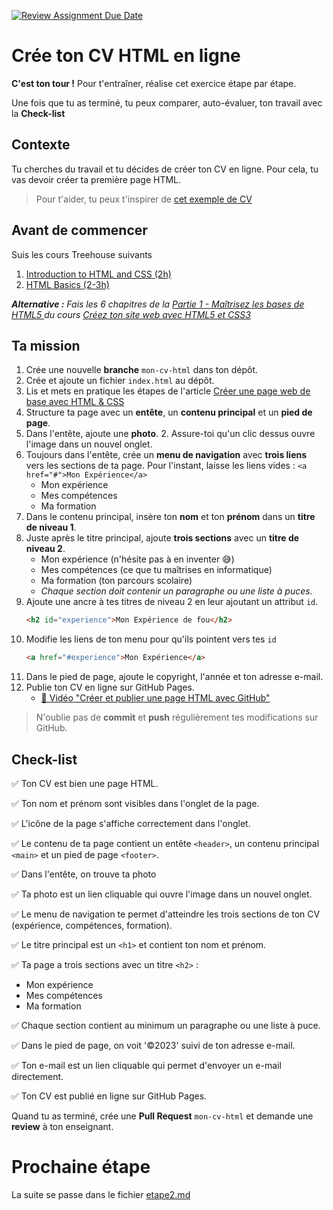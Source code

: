 [![Review Assignment Due Date](https://classroom.github.com/assets/deadline-readme-button-24ddc0f5d75046c5622901739e7c5dd533143b0c8e959d652212380cedb1ea36.svg)](https://classroom.github.com/a/sj_Sq_6E)
# Crée ton CV HTML en ligne

**C'est ton tour !** Pour t'entraîner, réalise cet exercice étape par étape.

Une fois que tu as terminé, tu peux comparer, auto-évaluer, ton travail avec la **Check-list**

## Contexte

Tu cherches du travail et tu décides de créer ton CV en ligne.
Pour cela, tu vas devoir créer ta première page HTML.

> Pour t'aider, tu peux t'inspirer de [cet exemple de CV](https://divtec-cejef.github.io/101-SFA-HTML-CV-01/)

## Avant de commencer

Suis les cours Treehouse suivants
1. [Introduction to HTML and CSS (2h)](https://teamtreehouse.com/library/introduction-to-html-and-css)
2. [HTML Basics (2-3h)](https://teamtreehouse.com/library/html-basics-2)

_**Alternative :** Fais les 6 chapitres de la [Partie 1 - Maîtrisez les bases de HTML5 ](https://openclassrooms.com/fr/courses/1603881-creez-votre-site-web-avec-html5-et-css3/8061253-tirez-un-maximum-de-ce-cours) du cours [Créez ton site web avec HTML5 et CSS3](https://openclassrooms.com/fr/courses/1603881-creez-votre-site-web-avec-html5-et-css3)_

## Ta mission
1. Crée une nouvelle **branche** `mon-cv-html` dans ton dépôt.
1. Crée et ajoute un fichier `index.html` au dépôt.
1. Lis et mets en pratique les étapes de l'article [Créer une page web de base avec HTML & CSS](https://fallinov.medium.com/cr%C3%A9er-un-page-web-de-base-avec-html-css-2c702e069a0c)
1. Structure ta page avec un **entête**, un **contenu principal** et un **pied de page**.
1. Dans l'entête, ajoute une **photo**.
   2. Assure-toi qu'un clic dessus ouvre l'image dans un nouvel onglet.
1. Toujours dans l'entête, crée un **menu de navigation** avec **trois liens** vers les sections de ta page. Pour l'instant, laisse les liens vides : `<a href="#">Mon Expérience</a>`
   * Mon expérience
   * Mes compétences
   * Ma formation
1. Dans le contenu principal, insère ton **nom** et ton **prénom** dans un **titre de niveau 1**.
1. Juste après le titre principal, ajoute **trois sections** avec un **titre de niveau 2**.
   * Mon expérience (n'hésite pas à en inventer 😅)
   * Mes compétences (ce que tu maîtrises en informatique)
   * Ma formation (ton parcours scolaire)
   * _Chaque section doit contenir un paragraphe ou une liste à puces._
1. Ajoute une ancre à tes titres de niveau 2 en leur ajoutant un attribut `id`.
    ```html
    <h2 id="experience">Mon Expérience de fou</h2>
    ```
1. Modifie les liens de ton menu pour qu'ils pointent vers tes `id`
    ```html
    <a href="#experience">Mon Expérience</a>
    ```
1. Dans le pied de page, ajoute le copyright, l'année et ton adresse e-mail.
1. Publie ton CV en ligne sur GitHub Pages.
   * [🎥 Vidéo "Créer et publier une page HTML avec GitHub"](https://www.youtube.com/watch?v=W7Appo5snbQ)

> N'oublie pas de **commit** et **push** régulièrement tes modifications sur GitHub.

## Check-list

✅ Ton CV est bien une page HTML.

✅ Ton nom et prénom sont visibles dans l'onglet de la page.

✅ L'icône de la page s'affiche correctement dans l'onglet.

✅ Le contenu de ta page contient un entête `<header>`, un contenu principal `<main>` et un pied de page `<footer>`.

✅ Dans l'entête, on trouve ta photo

✅ Ta photo est un lien cliquable qui ouvre l'image dans un nouvel onglet.

✅ Le menu de navigation te permet d'atteindre les trois sections de ton CV (expérience, compétences, formation).

✅ Le titre principal est un `<h1>` et contient ton nom et prénom.

✅ Ta page a trois sections avec un titre `<h2>` :
  * Mon expérience
  * Mes compétences
  * Ma formation

✅ Chaque section contient au minimum un paragraphe ou une liste à puce.

✅ Dans le pied de page, on voit '©2023' suivi de ton adresse e-mail.

✅ Ton e-mail est un lien cliquable qui permet d'envoyer un e-mail directement.

✅ Ton CV est publié en ligne sur GitHub Pages.

Quand tu as terminé, crée une **Pull Request** `mon-cv-html` et demande une **review** à ton enseignant.

# Prochaine étape
La suite se passe dans le fichier [etape2.md](consigne/etape2.md)
